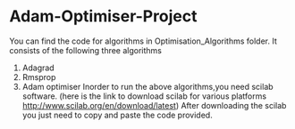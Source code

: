 # Adam-Optimiser-Project
You can find the code for algorithms in Optimisation_Algorithms folder.
It consists of the following three algorithms
1. Adagrad
2. Rmsprop
3. Adam optimiser
Inorder to run the above algorithms,you need scilab software.
(here is the link to download scilab for various platforms http://www.scilab.org/en/download/latest)
After downloading the scilab you just need to copy and paste the code provided.
